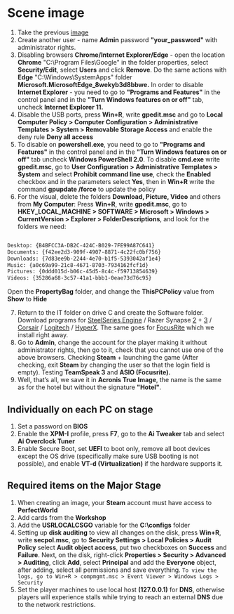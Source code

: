 # Scene image

1. Take the previous [image](hotel.md)
2. Create another user - name **Admin** password **"your_password"** with administrator rights.
3. Disabling browsers **Chrome/Internet Explorer/Edge** - open the location **Chrome** "C:\Program Files\Google" in the folder properties, select **Security/Edit**, select **Users** and click **Remove**. Do the same actions with **Edge** "C:\Windows\SystemApps" folder **Microsoft.MicrosoftEdge_8wekyb3d8bbwe.** In order to disable **Internet Explorer** - you need to go to **"Programs and Features"** in the control panel and in the **"Turn Windows features on or off"** tab, uncheck **Internet Explorer 11.**
4. Disable the USB ports, press **Win+R**, write **gpedit.msc** and go to **Local Computer Policy > Computer Configuration > Administrative Templates > System > Removable Storage Access** and enable the deny rule **Deny all access**
5. To disable on **powershell.exe**, you need to go to **"Programs and Features"** in the control panel and in the **"Turn Windows features on or off"** tab uncheck **Windows PowerShell 2.0**. To disable **cmd.exe** write **gpedit.msc**, go to **User Configuration > Administrative Templates > System** and select **Prohibit command line use**, check the **Enabled** checkbox and in the parameters select **Yes**, then in **Win+R** write the command **gpupdate /force** to update the policy
6. For the visual, delete the folders **Download, Picture, Video** and others from **My Computer**:
Press **Win+R**, write **gpedit.msc**, go to **HKEY_LOCAL_MACHINE > SOFTWARE > Microsoft > Windows > CurrentVersion > Explorer > FolderDescriptions**, and look for the folders we need:
```sh

Desktop: {B4BFCC3A-DB2C-424C-B029-7FE99A87C641}
Documents: {f42ee2d3-909f-4907-8871-4c22fc0bf756}
Downloads: {7d83ee9b-2244-4e70-b1f5-5393042af1e4}
Music: {a0c69a99-21c8-4671-8703-7934162fcf1d}
Pictures: {0ddd015d-b06c-45d5-8c4c-f59713854639}
Videos: {35286a68-3c57-41a1-bbb1-0eae73d76c95}
```
Open the **PropertyBag** folder, and change the **ThisPCPolicy** value from **Show** to **Hide**

7. Return to the IT folder on drive C and create the Software folder. Download programs for [SteelSeries Engine](https://steelseries.com/gg/engine) / Razer Synapse [2](https://www.razer.com/synapse-2) + [3](https://www.razer.com/synapse-3) / [Corsair](https://www.corsair.com/s/icue) / [Logitech](https://www.logitechg.com/en-eu/innovation/g-hub.html) / [HyperX](https://row.hyperx.com/ru/pages/ngenuity). The same goes for [FocusRite](https://downloads.focusrite.com/focusrite/scarlett-3rd-gen/scarlett-2i2-3rd-gen) which we install right away.
8. Go to **Admin**, change the account for the player making it without administrator rights, then go to it, check that you cannot use one of the above browsers. Checking **Steam** + launching the game (After checking, exit **Steam** by changing the user so that the login field is empty). Testing **TeamSpeak 3** and **ASIO (Focusrite).**
9. Well, that’s all, we save it in **Acronis True Image**, the name is the same as for the hotel but without the signature **"Hotel"**.


## Individually on each PC on stage
1. Set a password on **BIOS**
2. Enable the **XPM-I** profile, press **F7**, go to the **Ai Tweaker** tab and select **Ai Overclock Tuner**
2. Enable Secure Boot, set **UEFI** to boot only, remove all boot devices except the OS drive (specifically make sure USB booting is not possible), and enable **VT-d (Virtualization)** if the hardware supports it.


## Required items on the Major Stage
1. When creating an image, your **Steam** account must have access to **PerfectWorld**
2. Add cards from the **Workshop**
3. Add the **USRLOCALCSGO** variable for the **C:\configs** folder
4. Setting up **disk auditing** to view all changes on the disk, press **Win+R**, write **secpol.msc**, go to **Security Settings > Local Policies > Audit Policy** select **Audit object access**, put two checkboxes on **Success** and **Failure**. Next, on the disk, right-click **Properties > Security > Advanced > Auditing**, click **Add**, select **Principal** and add the **Everyone** object, after adding, select all permissions and save everything. `To view the logs, go to Win+R > compmgmt.msc > Event Viewer > Windows Logs > Security `
5. Set the player machines to use local host **(127.0.0.1)** for **DNS**, otherwise players will experience stalls while trying to reach an external **DNS** due to the network restrictions.